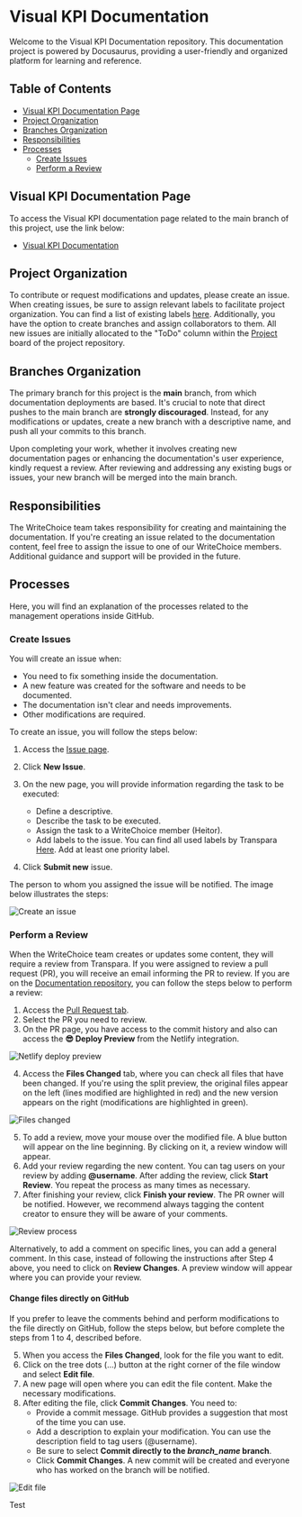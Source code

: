 # Visual KPI Documentation

Welcome to the Visual KPI Documentation repository. This documentation project is powered by Docusaurus, providing a user-friendly and organized platform for learning and reference.

## Table of Contents

- [Visual KPI Documentation Page](#visual-kpi-documentation-page)
- [Project Organization](#project-organization)
- [Branches Organization](#branches-organization)
- [Responsibilities](#responsibilities)
- [Processes](#processes)
  - [Create Issues](#create-issues)
  - [Perform a Review](#perform-a-review)

## Visual KPI Documentation Page

To access the Visual KPI documentation page related to the main branch of this project, use the link below:

- [Visual KPI Documentation](https://main--transpara-docs.netlify.app/)

## Project Organization

To contribute or request modifications and updates, please create an issue. When creating issues, be sure to assign relevant labels to facilitate project organization. You can find a list of existing labels [here](https://github.com/transpara/documentation/labels). Additionally, you have the option to create branches and assign collaborators to them.
All new issues are initially allocated to the "ToDo" column within the [Project](https://github.com/orgs/transpara/projects/19) board of the project repository.

## Branches Organization

The primary branch for this project is the **main** branch, from which documentation deployments are based. It's crucial to note that direct pushes to the main branch are **strongly discouraged**. Instead, for any modifications or updates, create a new branch with a descriptive name, and push all your commits to this branch.

Upon completing your work, whether it involves creating new documentation pages or enhancing the documentation's user experience, kindly request a review. After reviewing and addressing any existing bugs or issues, your new branch will be merged into the main branch.

## Responsibilities

The WriteChoice team takes responsibility for creating and maintaining the documentation. If you're creating an issue related to the documentation content, feel free to assign the issue to one of our WriteChoice members. Additional guidance and support will be provided in the future.

## Processes

Here, you will find an explanation of the processes related to the management operations inside GitHub.

### Create Issues

You will create an issue when:

- You need to fix something inside the documentation.
- A new feature was created for the software and needs to be documented.
- The documentation isn't clear and needs improvements.
- Other modifications are required.

To create an issue, you will follow the steps below:

1. Access the [Issue page](https://github.com/transpara/documentation/issues).
2. Click **New Issue**.
3. On the new page, you will provide information regarding the task to be executed:
    - Define a descriptive.
    - Describe the task to be executed.
    - Assign the task to a WriteChoice member (Heitor).
    - Add labels to the issue. You can find all used labels by Transpara [Here](https://github.com/transpara/documentation/labels). Add at least one priority label.

4. Click **Submit new** issue.

The person to whom you assigned the issue will be notified. The image below illustrates the steps:

![Create an issue](/assets/create-issue.gif "Create an issue")

### Perform a Review

When the WriteChoice team creates or updates some content, they will require a review from Transpara. If you were assigned to review a pull request (PR), you will receive an email informing the PR to review. If you are on the [Documentation repository](https://github.com/transpara/documentation), you can follow the steps below to perform a review:

1. Access the [Pull Request tab](https://github.com/transpara/documentation/pulls).
2. Select the PR you need to review.
3. On the PR page, you have access to the commit history and also can access the **😎 Deploy Preview** from the Netlify integration.

![Netlify deploy preview](/assets/deploy-preview.png "Netlify deploy preview")

4. Access the **Files Changed** tab, where you can check all files that have been changed. If you're using the split preview, the original files appear on the left (lines modified are highlighted in red) and the new version appears on the right (modifications are highlighted in green). 

![Files changed](/assets/files-changed.png "Files changed")

5. To add a review, move your mouse over the modified file. A blue button will appear on the line beginning. By clicking on it, a review window will appear.
6. Add your review regarding the new content. You can tag users on your review by adding **@username**. After adding the review, click **Start Review**. You repeat the process as many times as necessary. 
7. After finishing your review, click **Finish your review**. The PR owner will be notified. However, we recommend always tagging the content creator to ensure they will be aware of your comments.

![Review process](/assets/files-changed.png "Review Process")

Alternatively, to add a comment on specific lines, you can add a general comment. In this case, instead of following the instructions after Step 4 above, you need to click on **Review Changes**. A preview window will appear where you can provide your review.

#### Change files directly on GitHub

If you prefer to leave the comments behind and perform modifications to the file directly on GitHub, follow the steps below, but before complete the steps from 1 to 4, described before.

5. When you access the **Files Changed**, look for the file you want to edit.
6. Click on the tree dots (...) button at the right corner of the file window and select **Edit file**. 
7. A new page will open where you can edit the file content. Make the necessary modifications.
8. After editing the file, click **Commit Changes**. You need to:
    - Provide a commit message. GitHub provides a suggestion that most of the time you can use.
    - Add a description to explain your modification. You can use the description field to tag users (@username).
    - Be sure to select **Commit directly to the *branch_name* branch**.
    - Click **Commit Changes**. A new commit will be created and everyone who has worked on the branch will be notified.

![Edit file](/assets/edit-file.gif "Edit file")

Test